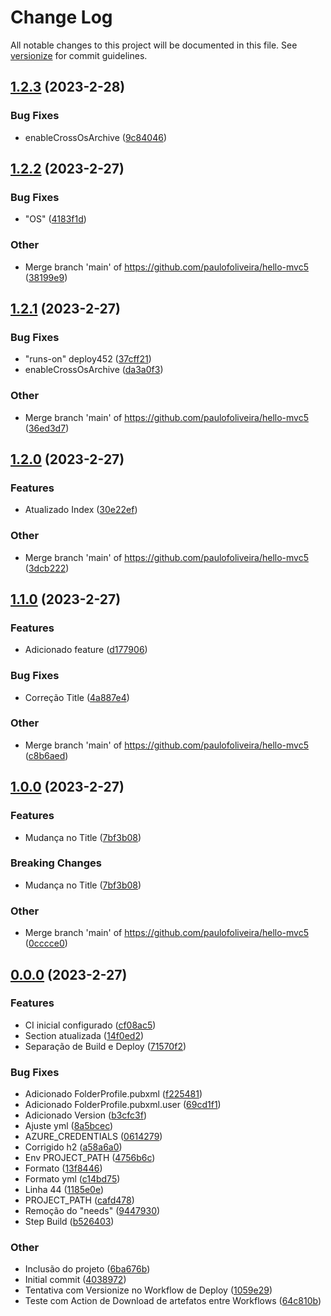 # Change Log

All notable changes to this project will be documented in this file. See [versionize](https://github.com/versionize/versionize) for commit guidelines.

<a name="1.2.3"></a>
## [1.2.3](https://www.github.com/paulofoliveira/hello-mvc5/releases/tag/v1.2.3) (2023-2-28)

### Bug Fixes

* enableCrossOsArchive ([9c84046](https://www.github.com/paulofoliveira/hello-mvc5/commit/9c8404610d3fafcbf783657ee4fe5f7cc4a59edf))

<a name="1.2.2"></a>
## [1.2.2](https://www.github.com/paulofoliveira/hello-mvc5/releases/tag/v1.2.2) (2023-2-27)

### Bug Fixes

* "OS" ([4183f1d](https://www.github.com/paulofoliveira/hello-mvc5/commit/4183f1d33eb544126a0eca76a9519ef89ec850e2))

### Other

* Merge branch 'main' of https://github.com/paulofoliveira/hello-mvc5 ([38199e9](https://www.github.com/paulofoliveira/hello-mvc5/commit/38199e904e8c31adf44fcedaf1c68e78834af090))

<a name="1.2.1"></a>
## [1.2.1](https://www.github.com/paulofoliveira/hello-mvc5/releases/tag/v1.2.1) (2023-2-27)

### Bug Fixes

* "runs-on" deploy452 ([37cff21](https://www.github.com/paulofoliveira/hello-mvc5/commit/37cff2184ff16ad5b220863f9f9ca5f6f3c7c0d8))
* enableCrossOsArchive ([da3a0f3](https://www.github.com/paulofoliveira/hello-mvc5/commit/da3a0f3127d9aed012288e45ce1453e0cff17f59))

### Other

* Merge branch 'main' of https://github.com/paulofoliveira/hello-mvc5 ([36ed3d7](https://www.github.com/paulofoliveira/hello-mvc5/commit/36ed3d7b93f669655fd6289c69d92fce6c4c9b90))

<a name="1.2.0"></a>
## [1.2.0](https://www.github.com/paulofoliveira/hello-mvc5/releases/tag/v1.2.0) (2023-2-27)

### Features

* Atualizado Index ([30e22ef](https://www.github.com/paulofoliveira/hello-mvc5/commit/30e22efd18c2d2ac276e869559dfeb9f042fa5db))

### Other

* Merge branch 'main' of https://github.com/paulofoliveira/hello-mvc5 ([3dcb222](https://www.github.com/paulofoliveira/hello-mvc5/commit/3dcb2224c6dacac6e2c92ba93913a69b049d468a))

<a name="1.1.0"></a>
## [1.1.0](https://www.github.com/paulofoliveira/hello-mvc5/releases/tag/v1.1.0) (2023-2-27)

### Features

* Adicionado feature ([d177906](https://www.github.com/paulofoliveira/hello-mvc5/commit/d17790694a86f8f9934fe0398c76c49a49f220d2))

### Bug Fixes

* Correção Title ([4a887e4](https://www.github.com/paulofoliveira/hello-mvc5/commit/4a887e4a4c2f180b4a637092fae53926984cfe20))

### Other

* Merge branch 'main' of https://github.com/paulofoliveira/hello-mvc5 ([c8b6aed](https://www.github.com/paulofoliveira/hello-mvc5/commit/c8b6aed72c556fb4ca79c8f639704d62c97d8475))

<a name="1.0.0"></a>
## [1.0.0](https://www.github.com/paulofoliveira/hello-mvc5/releases/tag/v1.0.0) (2023-2-27)

### Features

* Mudança no Title ([7bf3b08](https://www.github.com/paulofoliveira/hello-mvc5/commit/7bf3b08e30323ba05e5f904dcafa03149347a496))

### Breaking Changes

* Mudança no Title ([7bf3b08](https://www.github.com/paulofoliveira/hello-mvc5/commit/7bf3b08e30323ba05e5f904dcafa03149347a496))

### Other

* Merge branch 'main' of https://github.com/paulofoliveira/hello-mvc5 ([0cccce0](https://www.github.com/paulofoliveira/hello-mvc5/commit/0cccce0745cd0365b27f46a4bce8bb4c8f462cdd))

<a name="0.0.0"></a>
## [0.0.0](https://www.github.com/paulofoliveira/hello-mvc5/releases/tag/v0.0.0) (2023-2-27)

### Features

* CI inicial configurado ([cf08ac5](https://www.github.com/paulofoliveira/hello-mvc5/commit/cf08ac5ab8bf8775ebc4e33d1a54198387f993e8))
* Section atualizada ([14f0ed2](https://www.github.com/paulofoliveira/hello-mvc5/commit/14f0ed26c314c7894c6ee52d94c9df16731d7249))
* Separação de Build e Deploy ([71570f2](https://www.github.com/paulofoliveira/hello-mvc5/commit/71570f22d9ed71cd6de1a906badec1211e5a4443))

### Bug Fixes

* Adicionado FolderProfile.pubxml ([f225481](https://www.github.com/paulofoliveira/hello-mvc5/commit/f225481e5bbccbe632182f5647ea102f570325d2))
* Adicionado FolderProfile.pubxml.user ([69cd1f1](https://www.github.com/paulofoliveira/hello-mvc5/commit/69cd1f1b9ca1e6b5cf56f1ee6599f970ad406e26))
* Adicionado Version ([b3cfc3f](https://www.github.com/paulofoliveira/hello-mvc5/commit/b3cfc3fe56bf49b65a82820d476209c251395293))
* Ajuste yml ([8a5bcec](https://www.github.com/paulofoliveira/hello-mvc5/commit/8a5bcec60851ae839f8176dd361651f35645b5d7))
* AZURE_CREDENTIALS ([0614279](https://www.github.com/paulofoliveira/hello-mvc5/commit/06142794e326c29add031ab822713b89ad469ed8))
* Corrigido h2 ([a58a6a0](https://www.github.com/paulofoliveira/hello-mvc5/commit/a58a6a077dc2b4c27100e1582783b16c681a7c9a))
* Env PROJECT_PATH ([4756b6c](https://www.github.com/paulofoliveira/hello-mvc5/commit/4756b6ce0eae3dfb58c964049ff12089142c16e7))
* Formato ([13f8446](https://www.github.com/paulofoliveira/hello-mvc5/commit/13f844634480d67cf1727f7bf6f6c9a4452a7cc9))
* Formato yml ([c14bd75](https://www.github.com/paulofoliveira/hello-mvc5/commit/c14bd75f2d468389bd6f0c7565c9b10a54e57976))
* Linha 44 ([1185e0e](https://www.github.com/paulofoliveira/hello-mvc5/commit/1185e0ea56e6ef510b8327584b192bb1d77e6b50))
* PROJECT_PATH ([cafd478](https://www.github.com/paulofoliveira/hello-mvc5/commit/cafd478536939700e20cdd6b563a1b7919248efe))
* Remoção do "needs" ([9447930](https://www.github.com/paulofoliveira/hello-mvc5/commit/94479306087d39553864fd15a8eb4f83d4f514e3))
* Step Build ([b526403](https://www.github.com/paulofoliveira/hello-mvc5/commit/b5264037073a6c8c0b24cdfdb74b250785713c35))

### Other

* Inclusão do projeto ([6ba676b](https://www.github.com/paulofoliveira/hello-mvc5/commit/6ba676b00bcfd5f644b42e3da9828959504da8b1))
* Initial commit ([4038972](https://www.github.com/paulofoliveira/hello-mvc5/commit/4038972e1f518cfbc9b67a2537aafe9151190674))
* Tentativa com Versionize no Workflow de Deploy ([1059e29](https://www.github.com/paulofoliveira/hello-mvc5/commit/1059e29d40532a3b8f6a857266d2319326467800))
* Teste com Action de Download de artefatos entre Workflows ([64c810b](https://www.github.com/paulofoliveira/hello-mvc5/commit/64c810b13a7c139dbb69caf3ce0433e1a814a1f4))

